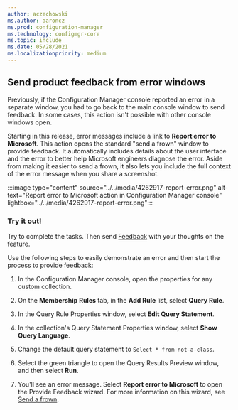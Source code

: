 ```yaml
---
author: aczechowski
ms.author: aaroncz
ms.prod: configuration-manager
ms.technology: configmgr-core
ms.topic: include
ms.date: 05/28/2021
ms.localizationpriority: medium
---
```


## <a name="bkmk_errorfeedback"></a> Send product feedback from error windows

<!--4262917-->

Previously, if the Configuration Manager console reported an error in a separate window, you had to go back to the main console window to send feedback. In some cases, this action isn't possible with other console windows open.

Starting in this release, error messages include a link to **Report error to Microsoft**. This action opens the standard "send a frown" window to provide feedback. It automatically includes details about the user interface and the error to better help Microsoft engineers diagnose the error. Aside from making it easier to send a frown, it also lets you include the full context of the error message when you share a screenshot.

:::image type="content" source="../../media/4262917-report-error.png" alt-text="Report error to Microsoft action in Configuration Manager console" lightbox="../../media/4262917-report-error.png":::

### Try it out!

Try to complete the tasks. Then send [Feedback](../../../../understand/product-feedback.md) with your thoughts on the feature.

Use the following steps to easily demonstrate an error and then start the process to provide feedback:

1. In the Configuration Manager console, open the properties for any custom collection.

1. On the **Membership Rules** tab, in the **Add Rule** list, select **Query Rule**.

1. In the Query Rule Properties window, select **Edit Query Statement**.

1. In the collection's Query Statement Properties window, select **Show Query Language**.

1. Change the default query statement to `Select * from not-a-class`.

1. Select the green triangle to open the Query Results Preview window, and then select **Run**.

1. You'll see an error message. Select **Report error to Microsoft** to open the Provide Feedback wizard. For more information on this wizard, see [Send a frown](../../../../understand/product-feedback.md#send-a-frown).
